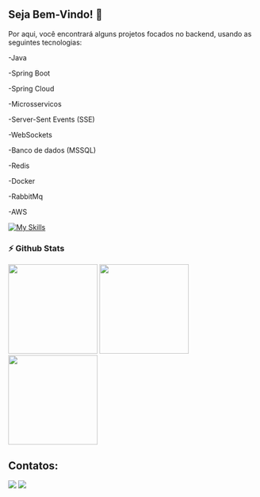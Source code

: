 ## Seja Bem-Vindo! 👋
<div>
Por aqui, você encontrará alguns projetos focados no backend, usando as seguintes tecnologias:
  <p></p/>
<p>-Java</p> 
<p>-Spring Boot</p>
<p>-Spring Cloud</p>
<p>-Microsservicos</p>
<p>-Server-Sent Events (SSE)</p>
<p>-WebSockets</p>
<p>-Banco de dados (MSSQL)</p>
<p>-Redis</p>
<p>-Docker</p>
<p>-RabbitMq</p>
<p>-AWS</p>

[![My Skills](https://skillicons.dev/icons?i=java,spring,rabbitmq,aws,redis,mysql,docker,mongodb)](https://skillicons.dev)
</div>

### ⚡ Github Stats</b></summary>
[comment]: ![Metrics](https://metrics.lecoq.io/brunosouzad?template=classic&base=header%2C%20activity%2C%20community%2C%20repositories%2C%20metadata&base.indepth=false&base.hireable=false&base.skip=false&config.timezone=America%2FSao_Paulo)


<div align="left">
<img height="180em" src="https://github-readme-stats.vercel.app/api/top-langs/?username=brunosouzad&show_icons=true&hide_border=true&layout=compact&langs_count=8&theme=default"/>	
<img height="180em" src="https://github-readme-stats.vercel.app/api?username=brunosouzad&show_icons=true&hide_border=true&count_private=true&include_all_commits=true&theme=default" />
<img height="180em" src="https://github-readme-streak-stats.herokuapp.com/?user=brunosouzad&show_icons=true&hide_border=true&count_private=true&include_all_commits=true&theme=default" />
</div>

  
## Contatos:

<div>
 <a href = "mailto:bs88994@gmail.com"><img src="https://img.shields.io/badge/-Gmail-%23333?style=for-the-badge&logo=gmail&logoColor=white" target="_blank"></a>
<a href="https://www.linkedin.com/in/brunosouzad/" target="_blank"><img src="https://img.shields.io/badge/-LinkedIn-%230077B5?style=for-the-badge&logo=linkedin&logoColor=white" target="_blank"></a> 
</div>


